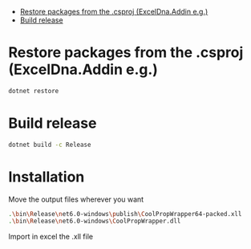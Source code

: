 <!--toc:start-->
- [Restore packages from the .csproj (ExcelDna.Addin e.g.)](#restore-packages-from-the-csproj-exceldnaaddin-eg)
- [Build release](#build-release)
<!--toc:end-->


# Restore packages from the .csproj (ExcelDna.Addin e.g.)
```bash
dotnet restore
```

# Build release
```bash
dotnet build -c Release
```

# Installation
Move the output files wherever you want
```bash
.\bin\Release\net6.0-windows\publish\CoolPropWrapper64-packed.xll
.\bin\Release\net6.0-windows\CoolPropWrapper.dll
```
Import in excel the .xll file
